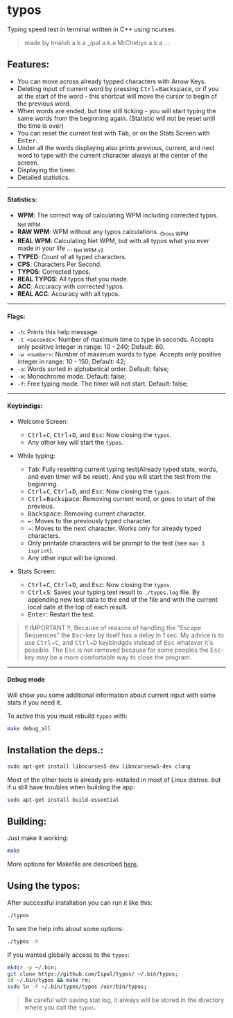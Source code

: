 # typos

Typing speed test in terminal written in C++ using ncurses.

> made by tmaluh a.k.a \_ipal a.k.a MrChebys a.k.a ...

## Features:

- You can move across already typped characters with Arrow Keys.
- Deleting input of current word by pressing <kbd>Ctrl</kbd>+<kbd>Backspace</kbd>, or if you at the start of the word - this shortcut will move the cursor to begin of the previous word.
- When words are ended, but time still ticking - you will start typing the same words from the beginning again. (Statistic will not be reset until the time is over)
- You can reset the current test with <kbd>Tab</kbd>, or on the Stats Screen with <kbd>Enter</kbd>.
- Under all the words displaying also prints previous, current, and next word to type with the current character always at the center of the screen.
- Displaying the timer.
- Detailed statistics.

***

#### Statistics:

- **WPM**: The correct way of calculating WPM including corrected typos. <sub>Net WPM</sub>
- **RAW WPM**: WPM without any typos calculations. <sub>Gross WPM</sub>
- **REAL WPM**: Calculating Net WPM, but with all typos what you ever made in your life ... <sub>Net WPM v2</sub>
- **TYPED**: Count of all typed characters.
- **CPS**: Characters Per Second.
- **TYPOS**: Corrected typos.
- **REAL TYPOS**: All typos that you made.
- **ACC**: Accuracy with corrected typos.
- **REAL ACC**: Accuracy with all typos.

***

#### Flags:
 - `-h`: Prints this help message.
 - `-t <seconds>`: Number of maximum time to type in seconds. Accepts only positive integer in range: 10 - 240; Default: 60.
 - `-w <number>`: Number of maximum words to type. Accepts only positive integer in range: 10 - 150; Default: 42;
 - `-a`: Words sorted in alphabetical order. Default: false;
 - `-m`: Monochrome mode. Default: false;
 - `-f`: Free typing mode. The timer will not start. Default: false;

***

#### Keybindigs:

- Welcome Screen:
  - <kbd>Ctrl</kbd>+<kbd>C</kbd>, <kbd>Ctrl</kbd>+<kbd>D</kbd>, and <kbd>Esc</kbd>: Now closing the `typos`.
  - Any other key will start the `typos`.

- While typing:
  - <kbd>Tab</kbd>: Fully resetting current typing test(Already typed stats, words, and even timer will be reset). And you will start the test from the beginning.
  - <kbd>Ctrl</kbd>+<kbd>C</kbd>, <kbd>Ctrl</kbd>+<kbd>D</kbd>, and <kbd>Esc</kbd>: Now closing the `typos`.
  - <kbd>Ctrl</kbd>+<kbd>Backspace</kbd>: Removing current word, or goes to start of the previous.
  - <kbd>Backspace</kbd>: Removing current character.
  - <kbd>←</kbd>: Moves to the previously typed character.
  - <kbd>→</kbd>: Moves to the next character. Works only for already typed characters.
  - Only printable characters will be prompt to the test (see `man 3 isprint`).
  - Any other input will be ignored.

- Stats Screen:
  - <kbd>Ctrl</kbd>+<kbd>C</kbd>, <kbd>Ctrl</kbd>+<kbd>D</kbd>, and <kbd>Esc</kbd>: Now closing the `typos`.
  - <kbd>Ctrl</kbd>+<kbd>S</kbd>: Saves your typing test result to `./typos.log` file. By appending new test data to the end of the file and with the current local date at the top of each result.
  - <kbd>Enter</kbd>: Restart the test.

> !! IMPORTANT !!; Because of reasons of handling the "Escape Sequences" the <kbd>Esc</kbd>-key by itself has a delay in 1 sec. My advice is to use <kbd>Ctrl</kbd>+<kbd>C</kbd>, and <kbd>Ctrl</kbd>+<kbd>D</kbd> keybindgds instead of <kbd>Esc</kbd> whatever it's possible. The <kbd>Esc</kbd> is not removed because for some peoples the <kbd>Esc</kbd>-key may be a more comfortable way to close the program.

***

#### Debug mode

Will show you some additional information about current input with some stats if you need it.

To active this you must rebuild `typos` with:

```bash
make debug_all
```

## Installation the deps.:

```bash
sudo apt-get install libncurses5-dev libncursesw5-dev clang
```

Most of the other tools is already pre-installed in most of Linux distros. but if u still have troubles when building the app:

```bash
sudo apt-get install build-essential
```

## Building:

Just make it working:

```bash
make
```

More options for Makefile are described [here](https://github.com/Iipal/MakeMeBetter).

## Using the typos:

After successful installation you can run it like this:

```bash
./typos
```

To see the help info about some options:

```bash
./typos -h
```

If you wanted globally access to the `typos`:

```bash
mkdir -p ~/.bin;
git clone https://github.com/Iipal/typos/ ~/.bin/typos;
cd ~/.bin/typos && make re;
sudo ln -P ~/.bin/typos/typos /usr/bin/typos;

```

> Be careful with saving stat log, it always will be stored in the directory where you call the `typos`.
